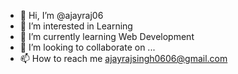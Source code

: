 - 👋 Hi, I’m @ajayraj06
- 👀 I’m interested in Learning
- 🌱 I’m currently learning Web Development
- 💞️ I’m looking to collaborate on ...
- 📫 How to reach me ajayrajsingh0606@gmail.com

<!---
ajayraj06/ajayraj06 is a ✨ special ✨ repository because its `README.md` (this file) appears on your GitHub profile.
You can click the Preview link to take a look at your changes.
--->
